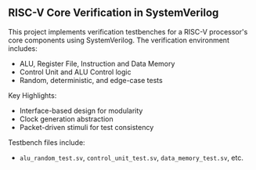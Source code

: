 ## RISC-V Core Verification in SystemVerilog

This project implements verification testbenches for a RISC-V processor's core components using SystemVerilog. The verification environment includes:

- ALU, Register File, Instruction and Data Memory
- Control Unit and ALU Control logic
- Random, deterministic, and edge-case tests

Key Highlights:
- Interface-based design for modularity
- Clock generation abstraction
- Packet-driven stimuli for test consistency

Testbench files include:
- `alu_random_test.sv`, `control_unit_test.sv`, `data_memory_test.sv`, etc.
